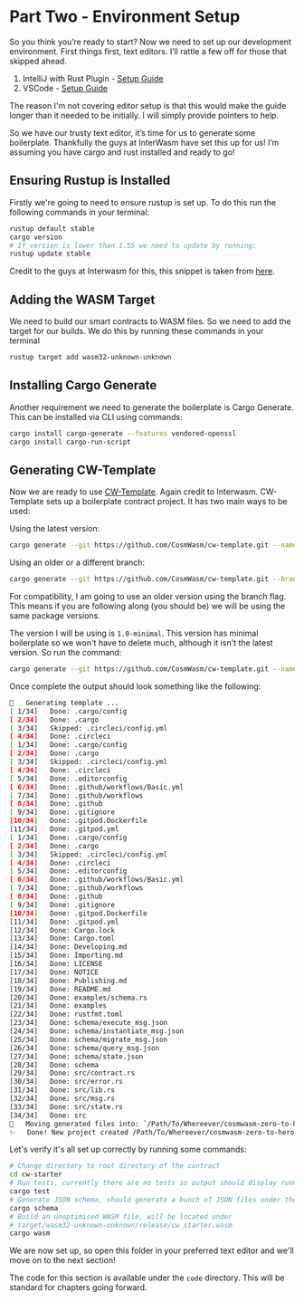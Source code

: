 # Part Two - Environment Setup

So you think you’re ready to start? Now we need to set up our development environment. First things first, text editors. I’ll rattle a few off for those that skipped ahead.

1. IntelliJ with Rust Plugin - [Setup Guide](https://www.youtube.com/watch?v=H_-L7sjLcH8)
1. VSCode - [Setup Guide](https://www.youtube.com/watch?v=aYsUBddY7KY)

The reason I'm not covering editor setup is that this would make the guide longer than it needed to be initially. I will simply provide pointers to help.

So we have our trusty text editor, it’s time for us to generate some boilerplate. Thankfully the guys at InterWasm have set this up for us! I’m assuming you have cargo and rust installed and ready to go!

## Ensuring Rustup is Installed

Firstly we're going to need to ensure rustup is set up. To do this run the following commands in your terminal:

```bash
rustup default stable
cargo version
# If version is lower than 1.55 we need to update by running:
rustup update stable
```

Credit to the guys at Interwasm for this, this snippet is taken from [here](https://docs.cosmwasm.com/docs/1.0/getting-started/installation#installing-rust-in-linux-and-mac).

## Adding the WASM Target

We need to build our smart contracts to WASM files. So we need to add the target for our builds. We do this by running these commands in your terminal

```bash
rustup target add wasm32-unknown-unknown
```

## Installing Cargo Generate

Another requirement we need to generate the boilerplate is Cargo Generate. This can be installed via CLI using commands:

```bash
cargo install cargo-generate --features vendored-openssl
cargo install cargo-run-script
```

## Generating CW-Template

Now we are ready to use [CW-Template](https://github.com/InterWasm/cw-template). Again credit to Interwasm.
CW-Template sets up a boilerplate contract project. It has two main ways to be used:

Using the latest version:

```bash
cargo generate --git https://github.com/CosmWasm/cw-template.git --name <PROJECT_NAME>
```

Using an older or a different branch:

```bash
cargo generate --git https://github.com/CosmWasm/cw-template.git --branch <BRANCH_NAME> --name <PROJECT_NAME>
```

For compatibility, I am going to use an older version using the branch flag. This means if you are following along (you should be) we will be using the same package versions.

The version I will be using is `1.0-minimal`. This version has minimal boilerplate so we won't have to delete much, although it isn't the latest version. So run the command:

```bash
cargo generate --git https://github.com/CosmWasm/cw-template.git --name PROJECT_NAME -d minimal=true
```

Once complete the output should look something like the following:

```bash
🔧   Generating template ...
[ 1/34]   Done: .cargo/config
[ 2/34]   Done: .cargo
[ 3/34]   Skipped: .circleci/config.yml
[ 4/34]   Done: .circleci
[ 1/34]   Done: .cargo/config
[ 2/34]   Done: .cargo
[ 3/34]   Skipped: .circleci/config.yml
[ 4/34]   Done: .circleci
[ 5/34]   Done: .editorconfig
[ 6/34]   Done: .github/workflows/Basic.yml
[ 7/34]   Done: .github/workflows
[ 8/34]   Done: .github
[ 9/34]   Done: .gitignore
[10/34]   Done: .gitpod.Dockerfile
[11/34]   Done: .gitpod.yml
[ 1/34]   Done: .cargo/config
[ 2/34]   Done: .cargo
[ 3/34]   Skipped: .circleci/config.yml
[ 4/34]   Done: .circleci
[ 5/34]   Done: .editorconfig
[ 6/34]   Done: .github/workflows/Basic.yml
[ 7/34]   Done: .github/workflows
[ 8/34]   Done: .github
[ 9/34]   Done: .gitignore
[10/34]   Done: .gitpod.Dockerfile
[11/34]   Done: .gitpod.yml
[12/34]   Done: Cargo.lock
[13/34]   Done: Cargo.toml
[14/34]   Done: Developing.md
[15/34]   Done: Importing.md
[16/34]   Done: LICENSE
[17/34]   Done: NOTICE
[18/34]   Done: Publishing.md
[19/34]   Done: README.md
[20/34]   Done: examples/schema.rs
[21/34]   Done: examples
[22/34]   Done: rustfmt.toml
[23/34]   Done: schema/execute_msg.json
[24/34]   Done: schema/instantiate_msg.json
[25/34]   Done: schema/migrate_msg.json
[26/34]   Done: schema/query_msg.json
[27/34]   Done: schema/state.json
[28/34]   Done: schema
[29/34]   Done: src/contract.rs
[30/34]   Done: src/error.rs
[31/34]   Done: src/lib.rs
[32/34]   Done: src/msg.rs
[33/34]   Done: src/state.rs
[34/34]   Done: src
🔧   Moving generated files into: `/Path/To/Whereever/cosmwasm-zero-to-hero/02 - Environment Setup/code/cw-starter`...
✨   Done! New project created /Path/To/Whereever/cosmwasm-zero-to-hero/02 - Environment Setup/code/cw-starter
```

Let's verify it's all set up correctly by running some commands:

```bash
# Change directory to root directory of the contract
cd cw-starter
# Run tests, currently there are no tests so output should display running 0 tests
cargo test
# Generate JSON schema, should generate a bunch of JSON files under the schema directory
cargo schema
# Build an unoptimised WASM file, will be located under
# target/wasm32-unknown-unknown/release/cw_starter.wasm
cargo wasm
```

We are now set up, so open this folder in your preferred text editor and we'll move on to the next section!

The code for this section is available under the `code` directory. This will be standard for chapters going forward.
